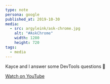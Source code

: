 ```yaml
---
type: note
persona: google
published_at: 2019-10-30
media:
  - src: argyleink/ask-chrome.jpg
    alt: "#AskChrome"
    width: 1280
    height: 720
tags: 
  - media
---
```


Kayce and I answer some DevTools questions 🙂

[Watch on YouTube](https://www.youtube.com/watch?v=jMBEN4fqYDU)